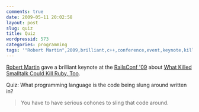 ```yaml
---
comments: true
date: 2009-05-11 20:02:58
layout: post
slug: quiz
title: Quiz
wordpressid: 573
categories: programming
tags: '"Robert Martin",2009,brilliant,c++,conference,event,keynote,kill,railsconf,ruby,smalltalk'
---
```


[Robert Martin](http://www.objectmentor.com/omTeam/martin_r.html) gave a brilliant keynote at the [RailsConf '09](http://www.railsconf.com/) about [What Killed Smalltalk Could Kill Ruby, Too](http://railsconf.blip.tv/file/2089545/).



Quiz: What programming language is the code being slung around written in?





> You have to have serious cohones to sling that code around.







